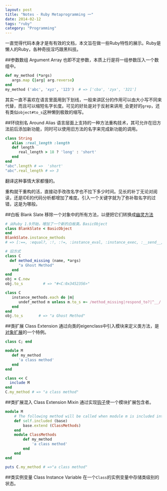 ```yaml
---
layout: post
title: "Notes - Ruby Metaprogramming 一"
date: 2014-02-12 
tags: "ruby"
category: "Programming"
---
```


一直觉得代码本身才是有有效的文档，本文旨在做一些Ruby特性的展示。Ruby是懒人的Ruby，各种奇技淫巧跟黑科技。

##参数数组 Argument Array
也即不定参数，本质上行是将一组参数压入一个数组中。

```ruby
def my_method (*args)
   args.map {|arg| arg.reverse}
end
my_method ('abc', 'xyz', '123')  # => ['cba', 'zyx', '321']
```

其实一直不喜欢在语言里面用到下划线，一般来讲区分的作用可以由大小写不同来代替，而且可以缩短名字长度。可见的好处是对于反射来讲用`_`会更好的`grep`，还有类似`object#to_s`这种懒到极致的缩写。

##环绕别名 Around Alias
语言层面上支持的一种方法重构技术，其可允许在旧方法前后添加新功能，同时可以使用旧方法的名字来完成新功能的调用。

```ruby
class String
   alias :real_length :length
   def length
      real_length > 18 ? 'long' : 'short'
   end
end
"abc".length # =>  'short'
"abc".real_length # => 3
```

翻译这种事情大家都懂的。

重构就干重构的活，直接动手改改名字也不拉下多少时间。见长的补丁无论对阅读，还是IDE的代码分析都增加了难度。引入一个关键字就为了弥补取名字的过错，这是为哪般。

##白板 Blank Slate
移除一个对象中的所有方法，以便把它们转换成[幽灵方法](#)

```ruby
# 从Ruby 1.9开始，增加了一个新的白板类。BasicObject
class BlankSlate < BasicObject
end
BlankSlate.instance_methods 
# => [:==, :equal?, :!, :!=, :instance_eval, :instance_exec, :__send__, :__id__]

# 旧方式
class C
  def method_missing (name, *args)
      "a Ghost Method"
   end
end
obj = C.new
obj.to_s         # => "#<C:0x3452356>"

class C
   instance_methods.each do |m|
      undef_method m unless m.to_s =~ /method_missing|respond_to?|^__/
   end
end
obj.to_s       # => "a Ghost Method"
```

##类扩展 Class Extension
通过向类的eigenclass中引入模块来定义类方法，是[对象扩展]()的一个特例。

```ruby
class C; end

module M
   def my_method
      'a class method'
   end 
end

class << C
  include M
end
C.my_method # => "a class method"
```

##类扩展混入 Class Extension Mixin
通过实现[钩子]()使一个模块扩展包含者。

```ruby
module M
    # The following method will be called when module m is included into anther module/class
    def self.included (base)
        base.extend (ClassMethods)
    end
    module ClassMethods
        def my_method
            'a class method'
        end
    end
end

puts C.my_method # =>"a class method"
```

##类实例变量 Class Instance Variable
在一个`Class`的实例变量中存储类级别的状态。

